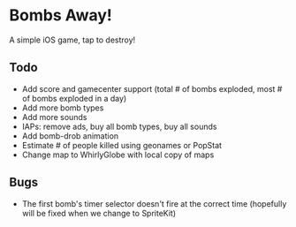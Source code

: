 Bombs Away!
===================

A simple iOS game, tap to destroy!


Todo
------------

* Add score and gamecenter support (total # of bombs exploded, most # of bombs exploded in a day)
* Add more bomb types
* Add more sounds
* IAPs: remove ads, buy all bomb types, buy all sounds
* Add bomb-drob animation
* Estimate # of people killed using geonames or PopStat
* Change map to WhirlyGlobe with local copy of maps

Bugs
------------

* The first bomb's timer selector doesn't fire at the correct time (hopefully will be fixed when we change to SpriteKit)
